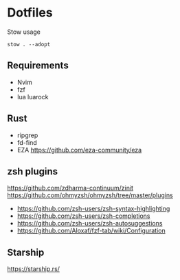 # Dotfiles

Stow usage

```
stow . --adopt
```

## Requirements

* Nvim
* fzf
* lua luarock

## Rust 
* ripgrep
* fd-find
* EZA https://github.com/eza-community/eza

## zsh plugins

https://github.com/zdharma-continuum/zinit
https://github.com/ohmyzsh/ohmyzsh/tree/master/plugins

* https://github.com/zsh-users/zsh-syntax-highlighting
* https://github.com/zsh-users/zsh-completions
* https://github.com/zsh-users/zsh-autosuggestions
* https://github.com/Aloxaf/fzf-tab/wiki/Configuration

## Starship
https://starship.rs/
